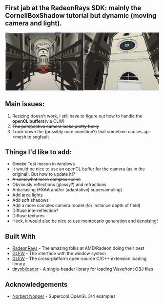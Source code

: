 ## First jab at the RadeonRays SDK: mainly the CornellBoxShadow tutorial but dynamic (moving camera and light).

![Sibenik in all its raytracing glory](sibenik.png)

## Main issues:
1. Resizing doesn't work, I still have to figure out how to handle the **openCL buffers**(via CLW)
2. ~~The perspective camera looks pretty funky~~
3. Track down the (possibly race condition?) that sometime causes api->mesh to segfault

## Things I'd like to add:
* ~~Cmake~~ Test meson in windows
* It would be nice to use an openCL buffer for the camera (as in the original). But how to update it!?
* ~~A somewhat more complex scene~~
* Obviously reflections (glossy?) and refractions
* Antialiasing (~~FXAA~~ and/or (adaptative) supersampling)
* Add area lights
* Add soft shadows
* Add a more complex camera model (for instance depth of field)
* Diffuse interreflection?
* Diffuse textures
* Heck, it would also be nice to use montecarlo generation and denoising!

## Built With
* [RadeonRays](https://github.com/GPUOpen-LibrariesAndSDKs/RadeonRays_SDK) - The amazing folks at AMD/Radeon doing their best
* [GLFW](http://www.glfw.org/) - The interface with the window system
* [GLEW](http://glew.sourceforge.net/) - The cross-platform open-source C/C++ extension loading library
* [tinyobjloader](https://github.com/syoyo/tinyobjloader) - A single-header library for loading Wavefront OBJ files

## Acknowledgements
* [Norbert Nopper](https://github.com/McNopper) - Supercool OpenGL 3/4 examples
